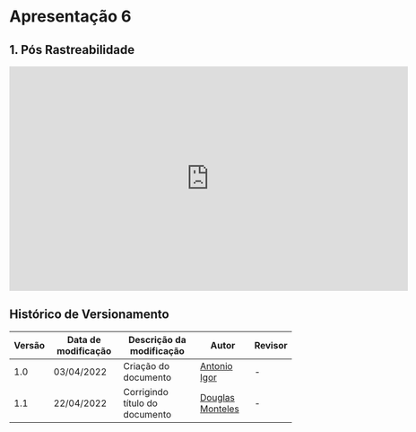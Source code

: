 # Apresentação 6

## 1. Pós Rastreabilidade

<center>

<iframe width="711" height="400" src="https://www.youtube.com/embed/q6jW2gxuxHY" title="YouTube video player" frameborder="0" allow="accelerometer; autoplay; clipboard-write; encrypted-media; gyroscope; picture-in-picture" allowfullscreen></iframe>

</center>


## Histórico de Versionamento 

|Versão|Data de modificação|Descrição da modificação|Autor|Revisor|
|-|-|-|-|-|
|1.0|03/04/2022|Criação do documento| [Antonio Igor](https://github.com/antonioigorcarvalho) | - |
|1.1|22/04/2022|Corrigindo título do documento| [Douglas Monteles](https://github.com/douglasmonteles) | - |
